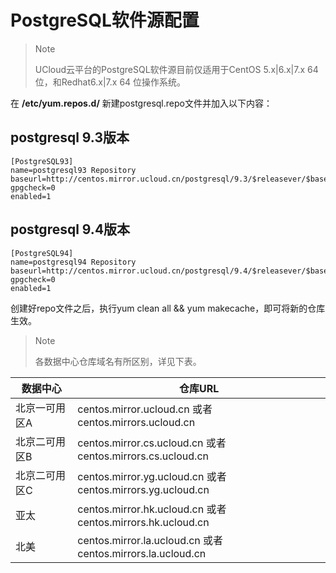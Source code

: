 # PostgreSQL软件源配置

> Note
> 
> UCloud云平台的PostgreSQL软件源目前仅适用于CentOS 5.x|6.x|7.x 64位，和Redhat6.x|7.x 64
> 位操作系统。

在 **/etc/yum.repos.d/** 新建postgresql.repo文件并加入以下内容：

## postgresql 9.3版本

```
[PostgreSQL93]
name=postgresql93 Repository
baseurl=http://centos.mirror.ucloud.cn/postgresql/9.3/$releasever/$basearch
gpgcheck=0
enabled=1
```

## postgresql 9.4版本

```
[PostgreSQL94]
name=postgresql94 Repository
baseurl=http://centos.mirror.ucloud.cn/postgresql/9.4/$releasever/$basearch
gpgcheck=0
enabled=1
```

创建好repo文件之后，执行yum clean all && yum makecache，即可将新的仓库生效。

> Note
> 
> 各数据中心仓库域名有所区别，详见下表。


| 数据中心    | 仓库URL                                                     |
| ------- | --------------------------------------------------------- |
| 北京一可用区A | centos.mirror.ucloud.cn 或者 centos.mirrors.ucloud.cn       |
| 北京二可用区B | centos.mirror.cs.ucloud.cn 或者 centos.mirrors.cs.ucloud.cn |
| 北京二可用区C | centos.mirror.yg.ucloud.cn 或者 centos.mirrors.yg.ucloud.cn |
| 亚太      | centos.mirror.hk.ucloud.cn 或者 centos.mirrors.hk.ucloud.cn |
| 北美      | centos.mirror.la.ucloud.cn 或者 centos.mirrors.la.ucloud.cn |
